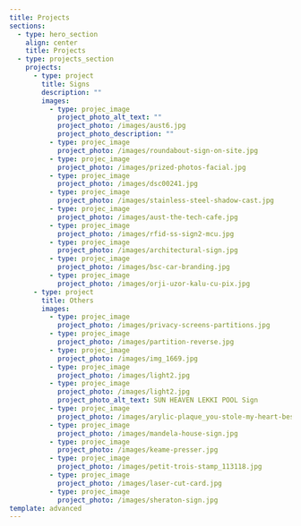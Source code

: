 ```yaml
---
title: Projects
sections:
  - type: hero_section
    align: center
    title: Projects
  - type: projects_section
    projects:
      - type: project
        title: Signs
        description: ""
        images:
          - type: projec_image
            project_photo_alt_text: ""
            project_photo: /images/aust6.jpg
            project_photo_description: ""
          - type: projec_image
            project_photo: /images/roundabout-sign-on-site.jpg
          - type: projec_image
            project_photo: /images/prized-photos-facial.jpg
          - type: projec_image
            project_photo: /images/dsc00241.jpg
          - type: projec_image
            project_photo: /images/stainless-steel-shadow-cast.jpg
          - type: projec_image
            project_photo: /images/aust-the-tech-cafe.jpg
          - type: projec_image
            project_photo: /images/rfid-ss-sign2-mcu.jpg
          - type: projec_image
            project_photo: /images/architectural-sign.jpg
          - type: projec_image
            project_photo: /images/bsc-car-branding.jpg
          - type: projec_image
            project_photo: /images/orji-uzor-kalu-cu-pix.jpg
      - type: project
        title: Others
        images:
          - type: projec_image
            project_photo: /images/privacy-screens-partitions.jpg
          - type: projec_image
            project_photo: /images/partition-reverse.jpg
          - type: projec_image
            project_photo: /images/img_1669.jpg
          - type: projec_image
            project_photo: /images/light2.jpg
          - type: projec_image
            project_photo: /images/light2.jpg
            project_photo_alt_text: SUN HEAVEN LEKKI POOL Sign
          - type: projec_image
            project_photo: /images/arylic-plaque_you-stole-my-heart-best.jpg
          - type: projec_image
            project_photo: /images/mandela-house-sign.jpg
          - type: projec_image
            project_photo: /images/keame-presser.jpg
          - type: projec_image
            project_photo: /images/petit-trois-stamp_113118.jpg
          - type: projec_image
            project_photo: /images/laser-cut-card.jpg
          - type: projec_image
            project_photo: /images/sheraton-sign.jpg
template: advanced
---
```

